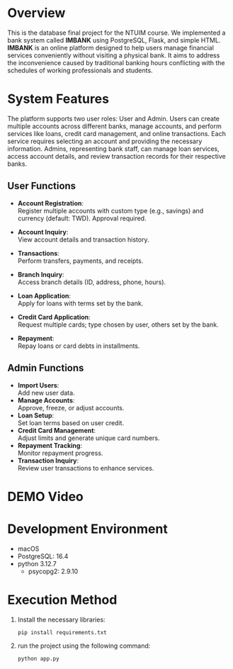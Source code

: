 # Overview  
This is the database final project for the NTUIM course. We implemented a bank system called **IMBANK** using PostgreSQL, Flask, and simple HTML. **IMBANK** is an online platform designed to help users manage financial services conveniently without visiting a physical bank. It aims to address the inconvenience caused by traditional banking hours conflicting with the schedules of working professionals and students.

# System Features


The platform supports two user roles: User and Admin. Users can create multiple accounts across different banks, manage accounts, and perform services like loans, credit card management, and online transactions. Each service requires selecting an account and providing the necessary information. Admins, representing bank staff, can manage loan services, access account details, and review transaction records for their respective banks.


## User Functions
- **Account Registration**:  
   Register multiple accounts with custom type (e.g., savings) and currency (default: TWD). Approval required.  
- **Account Inquiry**:  
   View account details and transaction history.
- **Transactions**:  
   Perform transfers, payments, and receipts.  
- **Branch Inquiry**:  
   Access branch details (ID, address, phone, hours).  

-  **Loan Application**:  
   Apply for loans with terms set by the bank.  
-  **Credit Card Application**:  
   Request multiple cards; type chosen by user, others set by the bank.  
- **Repayment**:  
   Repay loans or card debts in installments.

## Admin Functions
- **Import Users**:  
   Add new user data.  
-  **Manage Accounts**:  
   Approve, freeze, or adjust accounts.  
-  **Loan Setup**:  
   Set loan terms based on user credit.  
-  **Credit Card Management**:  
   Adjust limits and generate unique card numbers.  
-  **Repayment Tracking**:  
   Monitor repayment progress.  
 - **Transaction Inquiry**:  
   Review user transactions to enhance services.


# DEMO Video
# Development Environment
- macOS
- PostgreSQL: 16.4
- python 3.12.7
  - psycopg2: 2.9.10







# Execution Method  
1. Install the necessary libraries:  
   ```bash
   pip install requirements.txt
   ```
   
2. run the project using the following command:
      ```bash
   python app.py
   ```


